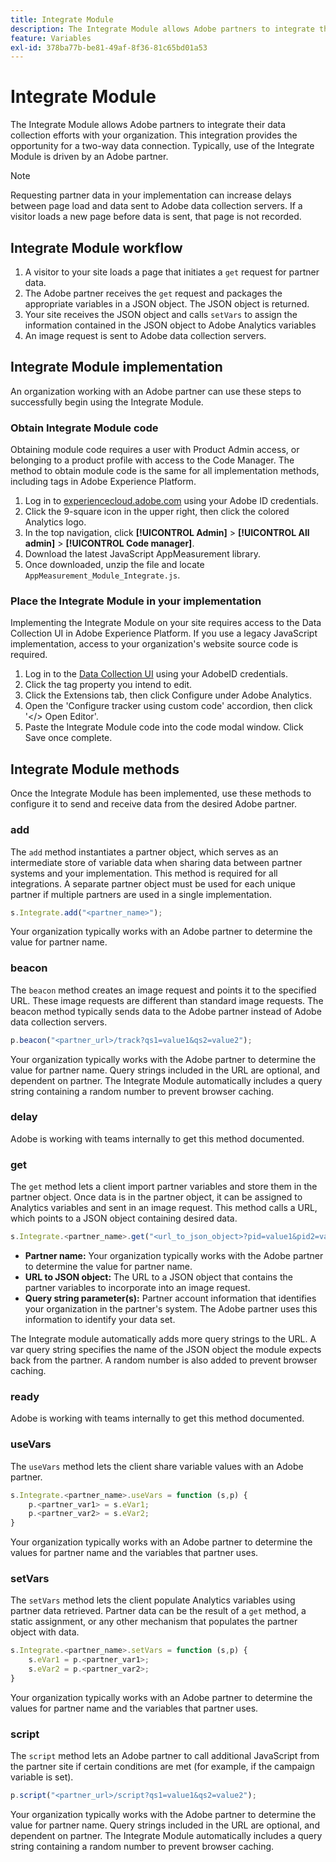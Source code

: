 ```yaml
---
title: Integrate Module
description: The Integrate Module allows Adobe partners to integrate their data collection efforts with your organization.
feature: Variables
exl-id: 378ba77b-be81-49af-8f36-81c65bd01a53
---
```

# Integrate Module

The Integrate Module allows Adobe partners to integrate their data collection efforts with your organization. This integration provides the opportunity for a two-way data connection. Typically, use of the Integrate Module is driven by an Adobe partner.

>[!NOTE]
>
>Requesting partner data in your implementation can increase delays between page load and data sent to Adobe data collection servers. If a visitor loads a new page before data is sent, that page is not recorded.

## Integrate Module workflow

1. A visitor to your site loads a page that initiates a `get` request for partner data.
2. The Adobe partner receives the `get` request and packages the appropriate variables in a JSON object. The JSON object is returned.
3. Your site receives the JSON object and calls `setVars` to assign the information contained in the JSON object to Adobe Analytics variables
4. An image request is sent to Adobe data collection servers.

## Integrate Module implementation

An organization working with an Adobe partner can use these steps to successfully begin using the Integrate Module.

### Obtain Integrate Module code

Obtaining module code requires a user with Product Admin access, or belonging to a product profile with access to the Code Manager. The method to obtain module code is the same for all implementation methods, including tags in Adobe Experience Platform.

1. Log in to [experiencecloud.adobe.com](https://experiencecloud.adobe.com) using your Adobe ID credentials.
1. Click the 9-square icon in the upper right, then click the colored Analytics logo.
1. In the top navigation, click **[!UICONTROL Admin]** > **[!UICONTROL All admin]** > **[!UICONTROL Code manager]**.
1. Download the latest JavaScript AppMeasurement library.
1. Once downloaded, unzip the file and locate `AppMeasurement_Module_Integrate.js`.

### Place the Integrate Module in your implementation

Implementing the Integrate Module on your site requires access to the Data Collection UI in Adobe Experience Platform. If you use a legacy JavaScript implementation, access to your organization's website source code is required.

1. Log in to the [Data Collection UI](https://experience.adobe.com/data-collection) using your AdobeID credentials.
1. Click the tag property you intend to edit.
1. Click the Extensions tab, then click Configure under Adobe Analytics.
1. Open the 'Configure tracker using custom code' accordion, then click '</> Open Editor'.
1. Paste the Integrate Module code into the code modal window. Click Save once complete.

## Integrate Module methods

Once the Integrate Module has been implemented, use these methods to configure it to send and receive data from the desired Adobe partner.

### add

The `add` method instantiates a partner object, which serves as an intermediate store of variable data when sharing data between partner systems and your implementation. This method is required for all integrations. A separate partner object must be used for each unique partner if multiple partners are used in a single implementation.

```JavaScript
s.Integrate.add("<partner_name>");
```

Your organization typically works with an Adobe partner to determine the value for partner name.

### beacon

The `beacon` method creates an image request and points it to the specified URL. These image requests are different than standard image requests. The beacon method typically sends data to the Adobe partner instead of Adobe data collection servers.

```JavaScript
p.beacon("<partner_url>/track?qs1=value1&qs2=value2");
```

Your organization typically works with the Adobe partner to determine the value for partner name. Query strings included in the URL are optional, and dependent on partner. The Integrate Module automatically includes a query string containing a random number to prevent browser caching.

### delay

Adobe is working with teams internally to get this method documented.

### get

The `get` method lets a client import partner variables and store them in the partner object. Once data is in the partner object, it can be assigned to Analytics variables and sent in an image request. This method calls a URL, which points to a JSON object containing desired data.

```JavaScript
s.Integrate.<partner_name>.get("<url_to_json_object>?pid=value1&pid2=value2");
```

* **Partner name:** Your organization typically works with the Adobe partner to determine the value for partner name.
* **URL to JSON object:** The URL to a JSON object that contains the partner variables to incorporate into an image request.
* **Query string parameter(s):** Partner account information that identifies your organization in the partner's system. The Adobe partner uses this information to identify your data set.

The Integrate module automatically adds more query strings to the URL. A var query string specifies the name of the JSON object the module expects back from the partner. A random number is also added to prevent browser caching.

### ready

Adobe is working with teams internally to get this method documented.

### useVars

The `useVars` method lets the client share variable values with an Adobe partner.

```JavaScript
s.Integrate.<partner_name>.useVars = function (s,p) {
    p.<partner_var1> = s.eVar1;
    p.<partner_var2> = s.eVar2;
}
```

Your organization typically works with an Adobe partner to determine the values for partner name and the variables that partner uses.

### setVars

The `setVars` method lets the client populate Analytics variables using partner data retrieved. Partner data can be the result of a `get` method, a static assignment, or any other mechanism that populates the partner object with data.

```JavaScript
s.Integrate.<partner_name>.setVars = function (s,p) {
    s.eVar1 = p.<partner_var1>;
    s.eVar2 = p.<partner_var2>;
}
```

Your organization typically works with an Adobe partner to determine the values for partner name and the variables that partner uses.

### script

The `script` method lets an Adobe partner to call additional JavaScript from the partner site if certain conditions are met (for example, if the campaign variable is set).

```JavaScript
p.script("<partner_url>/script?qs1=value1&qs2=value2");
```

Your organization typically works with the Adobe partner to determine the value for partner name. Query strings included in the URL are optional, and dependent on partner. The Integrate Module automatically includes a query string containing a random number to prevent browser caching.
